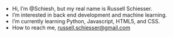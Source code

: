 - Hi, I’m @Schiesh, but my real name is Russell Schiesser.
- I’m interested in back end development and machine learning.
- I’m currently learning Python, Javascript, HTML5, and CSS.
- How to reach me, russell.schiesser@gmail.com
